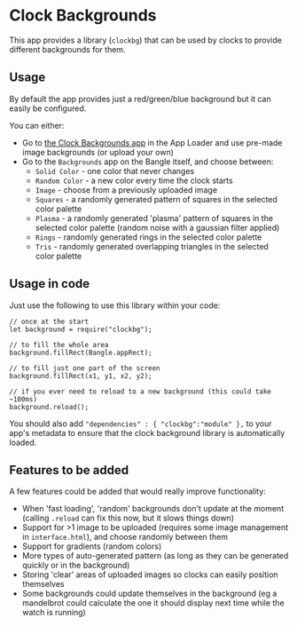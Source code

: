 # Clock Backgrounds

This app provides a library (`clockbg`) that can be used by clocks to
provide different backgrounds for them.

## Usage

By default the app provides just a red/green/blue background but it can easily be configured.

You can either:

* Go to [the Clock Backgrounds app](https://banglejs.com/apps/?id=clockbg) in the App Loader and use pre-made image backgrounds (or upload your own)
* Go to the `Backgrounds` app on the Bangle itself, and choose between:
  * `Solid Color` - one color that never changes
  * `Random Color` - a new color every time the clock starts
  * `Image` - choose from a previously uploaded image
  * `Squares` - a randomly generated pattern of squares in the selected color palette
  * `Plasma` - a randomly generated 'plasma' pattern of squares in the selected color palette (random noise with a gaussian filter applied)
  * `Rings` - randomly generated rings in the selected color palette
  * `Tris` - randomly generated overlapping triangles in the selected color palette


## Usage in code

Just use the following to use this library within your code:

```JS
// once at the start
let background = require("clockbg");

// to fill the whole area
background.fillRect(Bangle.appRect);

// to fill just one part of the screen
background.fillRect(x1, y1, x2, y2);

// if you ever need to reload to a new background (this could take ~100ms)
background.reload();
```

You should also add `"dependencies" : { "clockbg":"module" },` to your app's metadata to
ensure that the clock background library is automatically loaded.

## Features to be added

A few features could be added that would really improve functionality:

* When 'fast loading', 'random' backgrounds don't update at the moment (calling `.reload` can fix this now, but it slows things down)
* Support for >1 image to be uploaded (requires some image management in `interface.html`), and choose randomly between them
* Support for gradients (random colors)
* More types of auto-generated pattern (as long as they can be generated quickly or in the background)
* Storing 'clear' areas of uploaded images so clocks can easily position themselves
* Some backgrounds could update themselves in the background (eg a mandelbrot could calculate the one it should display next time while the watch is running)